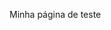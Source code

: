 <!DOCTYPE html>
<html lang="pt-br">
<head>
    <meta charset="UTF-8">
    <title>Minha página</title>
</head>
<body>
  <p>Minha página de teste</p>

</body>
</html>
